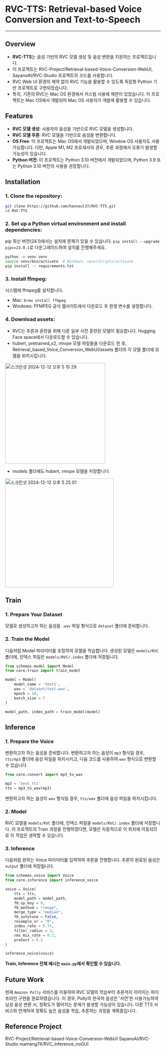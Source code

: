 # RVC-TTS: Retrieval-based Voice Conversion and Text-to-Speech

---

## Overview
- **RVC-TTS**는 음성 기반의 RVC 모델 생성 및 음성 변환을 지원하는 프로젝트입니다.
- 이 프로젝트는 RVC-Project/Retrieval-based-Voice-Conversion-WebUI, SayanoAI/RVC-Studio 프로젝트의 코드를 사용합니다.
- RVC Web UI 환경의 제약 없이 RVC 기능을 활용할 수 있도록 독립형 Python 기반 프로젝트로 구현되었습니다.
- 특히, 기존의 RVC는 Mac OS 환경에서 커스텀 사용에 제한이 있었습니다. 이 프로젝트는 Mac OS에서 개발되어 Mac OS 사용자가 개발에 활용할 수 있습니다.

## Features
- **RVC 모델 생성**: 사용자의 음성을 기반으로 RVC 모델을 생성합니다. 
- **RVC 모델 추론**: RVC 모델을 기반으로 음성을 변환합니다.
- **OS Free**: 이 프로젝트는 Mac OS에서 개발되었으며, Window OS 사용자도 사용 가능합니다. 다만, Apple M1, M2 프로세서의 경우, 추론 과정에서 오류가 발생할 가능성이 있습니다.  
- **Python 버전**: 이 프로젝트는 Python 3.10 버전에서 개발되었으며, Python 3.9 또는 Python 3.10 버전의 사용을 권장합니다.

## Installation
### 1. Clone the repository:
```bash
git clone https://github.com/hanseul37/RVC-TTS.git
cd RVC-TTS
```

### 2. Set up a Python virtual environment and install dependencies:
pip 최신 버전(24.1)에서는 설치에 문제가 있을 수 있습니다. 
`pip install --upgrade pip==23.0.1`로 다운그레이드하여 설치를 진행해주세요.
```bash
python -m venv venv
source venv/bin/activate  # Windows: venv\Scripts\activate
pip install -r requirements.txt
```

### 3. Install ffmpeg:
시스템에 ffmpeg를 설치합니다.
- Mac: `brew install ffmpeg`
- Windows: FFMPEG 공식 웹사이트에서 다운로드 후 환경 변수를 설정합니다.

### 4. Download assets:
- RVC는 추론과 훈련을 위해 다른 일부 사전 훈련된 모델이 필요합니다. Hugging Face space에서 다운로드할 수 있습니다.
- hubert, pretrained_v2, rmvpe 모델 파일들을 다운로드 한 후, Retrieval_based_Voice_Conversion_WebUI/assets 폴더의 각 모델 폴더에 모델을 위치시킵니다.
<img width="324" alt="스크린샷 2024-12-12 오후 5 15 29" src="https://github.com/user-attachments/assets/2638eee5-daa7-4a26-be5b-7e60dcca0260" />

- models 폴더에도 hubert, rmvpe 모델을 저장합니다.
<img width="351" alt="스크린샷 2024-12-12 오후 5 25 01" src="https://github.com/user-attachments/assets/86f63e6d-319e-4dde-abb7-1e02eadc3fbf" />

## Train
### 1. Prepare Your Dataset
모델로 생성하고자 하는 음성을 `.wav` 파일 형식으로 `dataset` 폴더에 준비합니다.

### 2. Train the Model
다음처럼 Model 파라미터를 조정하여 모델을 학습합니다.
생성된 모델은 `models/RVC` 폴더에, 인덱스 파일은 `models/RVC/.index` 폴더에 저장됩니다.
```python
from schemas.model import Model
from core.train import train_model

model = Model(
    model_name = 'test1',
    wav = 'dataset/test.wav',
    epoch = 10,
    batch_size = 7
)

model_path, index_path = train_model(model)
```

## Inference
### 1. Prepare the Voice
변환하고자 하는 음성을 준비합니다.
변환하고자 하는 음성이 `mp3` 형식일 경우, `tts/mp3` 폴더에 음성 파일을 위치시키고, 다음 코드를 사용하여 `wav` 형식으로 변환할 수 있습니다.
```python
from core.convert import mp3_to_wav

mp3 = 'test_tts'
tts = mp3_to_wav(mp3)
```
변환하고자 하는 음성이 `wav` 형식일 경우, `tts/wav` 폴더에 음성 파일을 위치시킵니다.

### 2. Model
RVC 모델을 `models/RVC` 폴더에, 인덱스 파일을 `models/RVC/.index` 폴더에 저장합니다.
이 프로젝트의 Train 과정을 진행하였다면, 모델은 자동적으로 이 위치에 이동되므로 이 작업은 생략할 수 있습니다.

### 3. Inference
다음처럼 원하는 Voice 파라미터를 입력하여 추론을 진행합니다.
추론이 완료된 음성은 `output` 폴더에 저장됩니다.
```python
from schemas.voice import Voice
from core.inference import inference_voice

voice = Voice(
    tts = tts,
    model_path = model_path,
    f0_up_key = 0,
    f0_method = "rmvpe",
    merge_type = "median",
    f0_autotune = False,
    resample_sr = "0",
    index_rate = 0.75,
    filter_radius = 3,
    rms_mix_rate = 0.2,
    protect = 0.2
)

inference_voice(voice)
```
**Train, Inference 전체 예시는 `main.py`에서 확인할 수 있습니다.**

## Future Work
현재 `Amazon Polly` 서비스를 이용하여 RVC 모델의 학습부터 추론까지 이어지는 파이프라인 구현을 완료하였습니다.
이 경우, Polly의 한국어 음성은 '서연'만 사용가능하여 남성 음성 변환 시, 정확도가 떨어지는 문제가 발생할 가능성이 있습니다.
다른 TTS 서비스와 연계하여 정확도 높은 음성을 학습, 추론하는 과정을 계획중입니다.

## Reference Project
RVC-Project/Retrieval-based-Voice-Conversion-WebUI
SayanoAI/RVC-Studio
mamang74/RVC_Inference_noGUI

